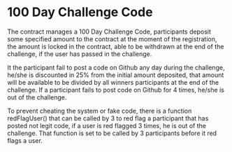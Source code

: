 # 100 Day Challenge Code

The contract manages a 100 Day Challenge Code, participants deposit some specified amount to the contract at the moment of the registration, the amount is locked in the contract, able to be withdrawn at the end of the challenge, if the user has passed in the challenge.

It the participant fail to post a code on Github any day during the challenge, he/she is discounted in 25% from the initial amount deposited, that amount will be available to be divided by all winners participants at the end of the challenge. If a participant fails to post code on Github for 4 times, he/she is out of the challenge.

To prevent cheating the system or fake code, there is a function redFlagUser() that can be called by 3 to red flag a participant that has posted not legit code, if a user is red flagged 3 times, he is out of the challenge. That function is set to be called by 3 participants before it red flags a user.
